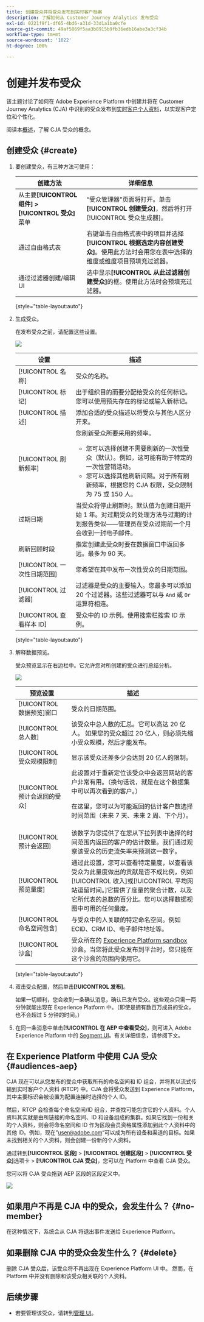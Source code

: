 ```yaml
---
title: 创建受众并将受众发布到实时客户档案
description: 了解如何从 Customer Journey Analytics 发布受众
exl-id: 0221f9f1-df65-4bd6-a31d-33d1a1ba0cfe
source-git-commit: 49af5869f5aa3b8915b9fb36edb16abe3a3cf34b
workflow-type: tm+mt
source-wordcount: '1022'
ht-degree: 100%

---
```


# 创建并发布受众

该主题讨论了如何在 Adobe Experience Platform 中创建并将在 Customer Journey Analytics (CJA) 中识别的受众发布到[实时客户个人资料](https://experienceleague.adobe.com/docs/experience-platform/profile/home.html?lang=zh-Hans)，以实现客户定位和个性化。

阅读本[概述](/help/components/audiences/audiences-overview.md)，了解 CJA 受众的概念。

## 创建受众 {#create}

1. 要创建受众，有三种方法可使用：

   | 创建方法 | 详细信息 |
   | --- | --- |
   | 从主要&#x200B;**[!UICONTROL 组件] > [!UICONTROL 受众]**&#x200B;菜单 | “受众管理器”页面将打开。单击&#x200B;**[!UICONTROL 创建受众]**，然后将打开[!UICONTROL 受众生成器]。 |
   | 通过自由格式表 | 右键单击自由格式表中的项目并选择&#x200B;**[!UICONTROL 根据选定内容创建受众]**。使用此方法时会用您在表中选择的维度或维度项目预填充过滤器。 |
   | 通过过滤器创建/编辑 UI | 选中显示&#x200B;**[!UICONTROL 从此过滤器创建受众]**&#x200B;的框。使用此方法时会预填充过滤器。 |

   {style=&quot;table-layout:auto&quot;}

1. 生成受众。

   在发布受众之前，请配置这些设置。

   ![](assets/create-audience.png)

   | 设置 | 描述 |
   | --- | --- |
   | [!UICONTROL 名称] | 受众的名称。 |
   | [!UICONTROL 标记] | 出于组织目的而要分配给受众的任何标记。您可以使用预先存在的标记或输入新标记。 |
   | [!UICONTROL 描述] | 添加合适的受众描述以将受众与其他人区分开来。 |
   | [!UICONTROL 刷新频率] | 您刷新受众所要采用的频率。<ul><li>您可以选择创建不需要刷新的一次性受众（默认）。例如，这可能有助于特定的一次性营销活动。</li><li>您可以选择其他刷新间隔。对于所有刷新频率，根据您的 CJA 权限，受众限制为 75 或 150 人。 </li></ul> |
   | 过期日期 | 当受众将停止刷新时。默认值为创建日期开始 1 年。对过期受众的处理方法与过期的计划报告类似——管理员在受众过期前一个月会收到一封电子邮件。 |
   | 刷新回顾时段 | 指定创建此受众时要在数据窗口中返回多远。最多为 90 天。 |
   | [!UICONTROL 一次性日期范围] | 您希望在其中发布一次性受众的日期范围。 |
   | [!UICONTROL 过滤器] | 过滤器是受众的主要输入。您最多可以添加 20 个过滤器。这些过滤器可以与 `And` 或 `Or` 运算符相连。 |
   | [!UICONTROL 查看样本 ID] | 受众中的 ID 示例。使用搜索栏搜索 ID 示例。 |

   {style=&quot;table-layout:auto&quot;}

1. 解释数据预览。

   受众预览显示在右边栏中。它允许您对所创建的受众进行总结分析。

   ![](assets/data-preview.png)

   | 预览设置 | 描述 |
   | --- | --- |
   | [!UICONTROL 数据预览]窗口 | 受众的日期范围。 |
   | [!UICONTROL 总人数] | 该受众中总人数的汇总。它可以高达 20 亿人。 如果您的受众超过 20 亿人，则必须先缩小受众规模，然后才能发布。 |
   | [!UICONTROL 受众规模限制] | 显示该受众还差多少会达到 20 亿人的限制。 |
   | [!UICONTROL 预计会返回的受众] | 此设置对于重新定位该受众中会返回网站的客户非常有用。（换句话说，就是在这个数据集中可以再次看到的客户。） <p>在这里，您可以为可能返回的估计客户数选择时间范围（未来 7 天、未来 2 周、下个月）。 |
   | [!UICONTROL 预计会返回] | 该数字为您提供了在您从下拉列表中选择的时间范围内返回的客户的估计数量。我们通过观察该受众的历史流失率来预测这一数字。 |
   | [!UICONTROL 预览量度] | 通过此设置，您可以查看特定量度，以查看该受众为此量度做出的贡献是否不成比例，例如[!UICONTROL 收入]或[!UICONTROL 平均网站逗留时间。]它提供了度量的聚合计数，以及它所代表的总数的百分比。您可以选择数据视图中可用的任何量度。 |
   | [!UICONTROL 命名空间包含] | 与受众中的人关联的特定命名空间。例如 ECID、CRM ID、电子邮件地址等。 |
   | [!UICONTROL 沙盒] | 受众所在的 [Experience Platform sandbox](https://experienceleague.adobe.com/docs/experience-platform/sandbox/home.html?lang=zh-Hans) 沙盒。当您将此受众发布到平台时，您只能在这个沙盒的范围内使用它。 |

   {style=&quot;table-layout:auto&quot;}

1. 双击受众配置，然后单击&#x200B;**[!UICONTROL 发布]**。

   如果一切顺利，您会收到一条确认消息，确认已发布受众。这些观众只需一两分钟就能出现在 Experience Platform 中。（即使是拥有数百万成员的受众，也不会超过 5 分钟的时间。）

1. 在同一条消息中单击&#x200B;**[!UICONTROL 在 AEP 中查看受众]**，则可进入 Adobe Experience Platform 中的 [Segment UI](https://experienceleague.adobe.com/docs/experience-platform/segmentation/ui/overview.html?lang=zh-Hans)。有关详细信息，请参阅下文。

## 在 Experience Platform 中使用 CJA 受众 {#audiences-aep}

CJA 现在可以从您发布的受众中获取所有的命名空间和 ID 组合，并将其以流式传输到实时客户个人资料 (RTCP) 中。CJA 会将受众发送到 Experience Platform，其中主要标识会被设置为配置连接时选择的个人 ID。

然后，RTCP 会检查每个命名空间/ID 组合，并查找可能包含它的个人资料。个人资料其实就是由所链接的命名空间、ID 和设备组成的集群。如果它找到一份相关的个人资料，则会将命名空间和 ID 作为区段会员资格属性添加到此个人资料中的其他 ID。例如，现在”user@adobe.com“可以成为所有设备和渠道的目标。如果未找到相关的个人资料，则会创建一份新的个人资料。

通过转到&#x200B;**[!UICONTROL 区段]** > **[!UICONTROL 创建区段]** > **[!UICONTROL 受众]**&#x200B;选项卡 > **[!UICONTROL CJA 受众]**，您可以在 Platform 中查看 CJA 受众。

您可以将 CJA 受众拖到 AEP 区段的区段定义中。

![](assets/audiences-aep.png)

## 如果用户不再是 CJA 中的受众，会发生什么？ {#no-member}

在这种情况下，系统会从 CJA 将退出事件发送给 Experience Platform。

## 如果删除 CJA 中的受众会发生什么？ {#delete}

删除 CJA 受众后，该受众将不再出现在 Experience Platform UI 中。 然而，在 Platform 中并没有删除和该受众相关联的个人资料。

## 后续步骤

* 若要管理该受众，请转到[管理 UI](/help/components/audiences/manage.md)。
